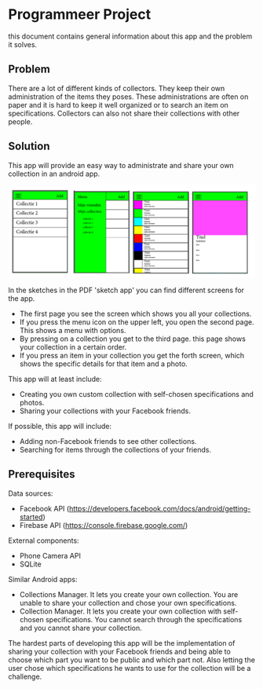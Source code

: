 # Programmeer Project
this document contains general information about this app and the problem it solves.

Problem
-------
There are a lot of different kinds of collectors. They keep their own administration of the items they poses. These administrations are often on paper and it is hard to keep it well organized or to search an item on specifications. Collectors can also not share their collections with other people.

Solution
--------
This app will provide an easy way to administrate and share your own collection in an android app.

![alt text](https://github.com/haantje0/Programmeer-Project/blob/master/app%20sketch.png)


In the sketches in the PDF 'sketch app' you can find different screens for the app. 
- The first page you see the screen which shows you all your collections.
- If you press the menu icon on the upper left, you open the second page. This shows a menu with options.
- By pressing on a collection you get to the third page. this page shows your collection in a certain order.
- If you press an item in your collection you get the forth screen, which shows the specific details for that item and a photo.

This app will at least include:
-	Creating you own custom collection with self-chosen specifications and photos.
-	Sharing your collections with your Facebook friends.

If possible, this app will include:
-	Adding non-Facebook friends to see other collections.
-	Searching for items through the collections of your friends.

Prerequisites
-------------
Data sources:
- Facebook API (https://developers.facebook.com/docs/android/getting-started)
- Firebase API (https://console.firebase.google.com/)

External components:
- Phone Camera API
- SQLite

Similar Android apps:
- Collections Manager. It lets you create your own collection. You are unable to share your collection and chose your own specifications.
- Collection Manager. It lets you create your own collection with self-chosen specifications. You cannot search through the specifications and you cannot share your collection.

The hardest parts of developing this app will be the implementation of sharing your collection with your Facebook friends and being able to choose which part you want to be public and which part not. Also letting the user chose which specifications he wants to use for the collection will be a challenge.

